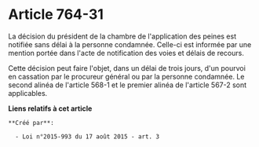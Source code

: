 # Article 764-31

La décision du président de la chambre de l'application des peines est notifiée sans délai à la personne condamnée. Celle-ci
est informée par une mention portée dans l'acte de notification des voies et délais de recours. 

Cette décision peut faire l'objet, dans un délai de trois jours, d'un pourvoi en cassation par le procureur général ou par la
personne condamnée. Le second alinéa de l'article 568-1 et le premier alinéa de l'article 567-2 sont applicables.

**Liens relatifs à cet article**

	**Créé par**:

	  - Loi n°2015-993 du 17 août 2015 - art. 3
